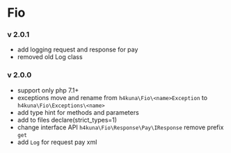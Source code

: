 # Fio

### v 2.0.1
- add logging request and response for pay
- removed old Log class

### v 2.0.0
- support only php 7.1+
- exceptions move and rename from `h4kuna\Fio\<name>Exception` to `h4kuna\Fio\Exceptions\<name>`
- add type hint for methods and parameters
- add to files declare(strict_types=1)
- change interface API `h4kuna\Fio\Response\Pay\IResponse` remove prefix `get` 
- add `Log` for request pay xml 